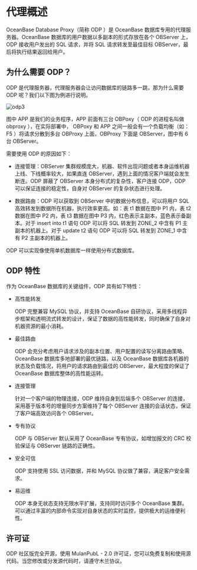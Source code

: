 # 代理概述

OceanBase Database Proxy（简称 ODP ）是 OceanBase 数据库专用的代理服务器。OceanBase 数据库的用户数据以多副本的形式存放在各个 OBServer 上，ODP 接收用户发出的 SQL 请求，并将 SQL 请求转发至最佳目标 OBServer，最后将执行结果返回给用户。

## 为什么需要 ODP？

ODP 是代理服务器，代理服务器会让访问数据库的链路多一跳，那为什么需要 ODP 呢？我们以下图为例进行说明。

![odp3](https://help-static-aliyun-doc.aliyuncs.com/assets/img/zh-CN/7463623461/p356019.jpg)

图中 APP 是我们的业务程序，APP 前面有三台 OBPoxy（ ODP 的进程名叫做 obproxy ），在实际部署中， OBPoxy 和 APP 之间一般会有一个负载均衡（如：F5 ）将请求分散到多台 OBProxy 上面，OBProxy 下面是 OBServer，图中有 6 台 OBServer。

需要使用 ODP 的原因如下：

* 连接管理：OBServer 集群规模庞大，机器、软件出现问题或者本身运维机器上线、下线概率较大，如果直连 OBServer，遇到上面的情况客户端就会发生断连。ODP 屏蔽了 OBServer 本身分布式的复杂性，客户连接 ODP，ODP 可以保证连接的稳定性，自身对 OBServer 的复杂状态进行处理。

* 数据路由：ODP 可以获取到 OBServer 中的数据分布信息，可以将用户 SQL 高效转发到数据所在机器，执行效率更高。如：表 t1 数据在图中 P1 内，表 t2 数据在图中 P2 内，表 t3 数据在图中 P3 内，红色表示主副本，蓝色表示备副本。对于 insert into t1 语句 ODP 可以将 SQL 转发到 ZONE_2 中含有 P1 主副本的机器上。对于 update t2 语句 ODP 可以将 SQL 转发到 ZONE_1 中含有 P2 主副本的机器上。

ODP 可以实现像使用单机数据库一样使用分布式数据库。

## ODP 特性

作为 OceanBase 数据库的关键组件，ODP 具有如下特性：

* 高性能转发

  ODP 完整兼容 MySQL 协议，并支持 OceanBase 自研协议，采用多线程异步框架和透明流式转发的设计，保证了数据的高性能转发，同时确保了自身对机器资源的最小消耗。
  
* 最佳路由

  ODP 会充分考虑用户请求涉及的副本位置、用户配置的读写分离路由策略、OceanBase 数据库多地部署的最优链路，以及 OceanBase 数据库各机器的状态及负载情况，将用户的请求路由到最佳的 OBServer，最大程度的保证了 OceanBase 数据库整体的高性能运转。
  
* 连接管理

  针对一个客户端的物理连接，ODP 维持自身到后端多个 OBServer 的连接，采用基于版本号的增量同步方案维持了每个 OBServer 连接的会话状态，保证了客户端高效访问各个 OBServer。
  
* 专有协议

  ODP 与 OBServer 默认采用了 OceanBase 专有协议，如增加报文的 CRC 校验保证与 OBServer 链路的正确性。
  
* 安全可信

  ODP 支持使用 SSL 访问数据，并和 MySQL 协议做了兼容，满足客户安全需求。
  
* 易运维

  ODP 本身无状态支持无限水平扩展，支持同时访问多个 OceanBase 集群。可以通过丰富的内部命令实现对自身状态的实时监控，提供极大的运维便利性。
  
## 许可证

ODP 社区版完全开源，使用 MulanPubL - 2.0 许可证，您可以免费复制和使用源代码。当您修改或分发源代码时，请遵守木兰协议。
